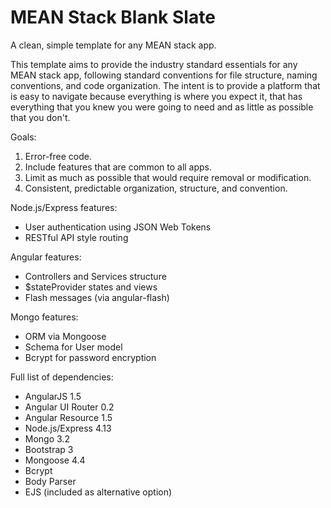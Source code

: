 # MEAN Stack Blank Slate
A clean, simple template for any MEAN stack app.

This template aims to provide the industry standard essentials for any MEAN stack app, following standard conventions for file structure, naming conventions, and code organization.  The intent is to provide a platform that is easy to navigate because everything is where you expect it, that has everything that you knew you were going to need and as little as possible that you don't.

Goals:
1. Error-free code.
2. Include features that are common to all apps.
3. Limit as much as possible that would require removal or modification.
4. Consistent, predictable organization, structure, and convention.


Node.js/Express features:
- User authentication using JSON Web Tokens
- RESTful API style routing

Angular features:
- Controllers and Services structure
- $stateProvider states and views
- Flash messages (via angular-flash)

Mongo features:
- ORM via Mongoose
- Schema for User model
- Bcrypt for password encryption



Full list of dependencies:
- AngularJS 1.5
- Angular UI Router 0.2
- Angular Resource 1.5
- Node.js/Express 4.13
- Mongo 3.2
- Bootstrap 3
- Mongoose 4.4
- Bcrypt
- Body Parser
- EJS (included as alternative option)
